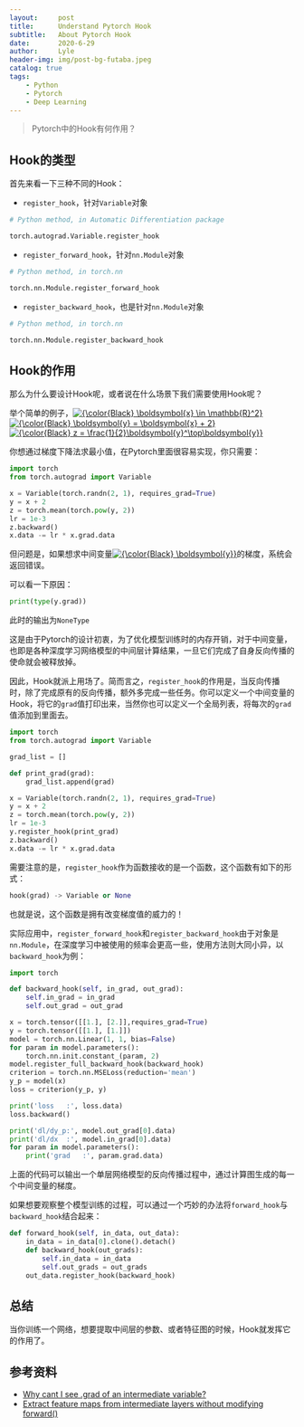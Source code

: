 ```yaml
---
layout:     post
title:      Understand Pytorch Hook
subtitle:   About Pytorch Hook
date:       2020-6-29
author:     Lyle
header-img: img/post-bg-futaba.jpeg
catalog: true
tags:
    - Python
    - Pytorch
    - Deep Learning
---
```


>Pytorch中的Hook有何作用？

## Hook的类型

首先来看一下三种不同的Hook：

- `register_hook`，针对`Variable`对象

```python
# Python method, in Automatic Differentiation package

torch.autograd.Variable.register_hook
```


- `register_forward_hook`，针对`nn.Module`对象

```python
# Python method, in torch.nn

torch.nn.Module.register_forward_hook
```


- `register_backward_hook`，也是针对`nn.Module`对象

```python
# Python method, in torch.nn

torch.nn.Module.register_backward_hook
```

## Hook的作用

那么为什么要设计Hook呢，或者说在什么场景下我们需要使用Hook呢？

<p>举个简单的例子，<a href="https://www.codecogs.com/eqnedit.php?latex=\inline&space;{\color{Black}&space;\boldsymbol{x}&space;\in&space;\mathbb{R}^2}" target="_blank"><img src="https://latex.codecogs.com/svg.latex?\inline&space;{\color{Black}&space;\boldsymbol{x}&space;\in&space;\mathbb{R}^2}" title="{\color{Black} \boldsymbol{x} \in \mathbb{R}^2}" /></a><a href="https://www.codecogs.com/eqnedit.php?latex=\inline&space;{\color{Black}&space;\boldsymbol{y}&space;=&space;\boldsymbol{x}&space;&plus;&space;2}" target="_blank"><img src="https://latex.codecogs.com/svg.latex?\inline&space;{\color{Black}&space;\boldsymbol{y}&space;=&space;\boldsymbol{x}&space;&plus;&space;2}" title="{\color{Black} \boldsymbol{y} = \boldsymbol{x} + 2}" /></a><a href="https://www.codecogs.com/eqnedit.php?latex=\inline&space;{\color{Black}&space;z&space;=&space;\frac{1}{2}\boldsymbol{y}^\top\boldsymbol{y}}" target="_blank"><img src="https://latex.codecogs.com/svg.latex?\inline&space;{\color{Black}&space;z&space;=&space;\frac{1}{2}\boldsymbol{y}^\top\boldsymbol{y}}" title="{\color{Black} z = \frac{1}{2}\boldsymbol{y}^\top\boldsymbol{y}}" /></a></p>

你想通过梯度下降法求最小值，在Pytorch里面很容易实现，你只需要：

```python
import torch
from torch.autograd import Variable

x = Variable(torch.randn(2, 1), requires_grad=True)
y = x + 2
z = torch.mean(torch.pow(y, 2))
lr = 1e-3
z.backward()
x.data -= lr * x.grad.data
```

<p>但问题是，如果想求中间变量<a href="https://www.codecogs.com/eqnedit.php?latex=\inline&space;{\color{Black}&space;\boldsymbol{y}}" target="_blank"><img src="https://latex.codecogs.com/svg.latex?\inline&space;{\color{Black}&space;\boldsymbol{y}}" title="{\color{Black} \boldsymbol{y}}" /></a>的梯度，系统会返回错误。</p>

可以看一下原因：

```python
print(type(y.grad))
```

此时的输出为`NoneType`

这是由于Pytorch的设计初衷，为了优化模型训练时的内存开销，对于中间变量，也即是各种深度学习网络模型的中间层计算结果，一旦它们完成了自身反向传播的使命就会被释放掉。

因此，Hook就派上用场了。简而言之，`register_hook`的作用是，当反向传播时，除了完成原有的反向传播，额外多完成一些任务。你可以定义一个中间变量的Hook，将它的`grad`值打印出来，当然你也可以定义一个全局列表，将每次的`grad`值添加到里面去。

```python
import torch
from torch.autograd import Variable

grad_list = []

def print_grad(grad):
    grad_list.append(grad)

x = Variable(torch.randn(2, 1), requires_grad=True)
y = x + 2
z = torch.mean(torch.pow(y, 2))
lr = 1e-3
y.register_hook(print_grad)
z.backward()
x.data -= lr * x.grad.data
```

需要注意的是，`register_hook`作为函数接收的是一个函数，这个函数有如下的形式：

```python
hook(grad) -> Variable or None
```

也就是说，这个函数是拥有改变梯度值的威力的！

实际应用中，`register_forward_hook`和`register_backward_hook`由于对象是`nn.Module`，在深度学习中被使用的频率会更高一些，使用方法则大同小异，以`backward_hook`为例：

```python
import torch

def backward_hook(self, in_grad, out_grad):
    self.in_grad = in_grad
    self.out_grad = out_grad

x = torch.tensor([[1.], [2.]],requires_grad=True)
y = torch.tensor([[1.], [1.]])
model = torch.nn.Linear(1, 1, bias=False)
for param in model.parameters():
    torch.nn.init.constant_(param, 2)
model.register_full_backward_hook(backward_hook)
criterion = torch.nn.MSELoss(reduction='mean')
y_p = model(x)
loss = criterion(y_p, y)

print('loss   :', loss.data)
loss.backward()

print('dl/dy_p:', model.out_grad[0].data)
print('dl/dx  :', model.in_grad[0].data)
for param in model.parameters():
    print('grad   :', param.grad.data)
```

上面的代码可以输出一个单层网络模型的反向传播过程中，通过计算图生成的每一个中间变量的梯度。

如果想要观察整个模型训练的过程，可以通过一个巧妙的办法将`forward_hook`与`backward_hook`结合起来：

```python
def forward_hook(self, in_data, out_data):
    in_data = in_data[0].clone().detach()
    def backward_hook(out_grads):
        self.in_data = in_data
        self.out_grads = out_grads
    out_data.register_hook(backward_hook)
```

## 总结

当你训练一个网络，想要提取中间层的参数、或者特征图的时候，Hook就发挥它的作用了。

## 参考资料

- [Why cant I see .grad of an intermediate variable?](https://discuss.pytorch.org/t/why-cant-i-see-grad-of-an-intermediate-variable/94)
- [Extract feature maps from intermediate layers without modifying forward()](https://discuss.pytorch.org/t/extract-feature-maps-from-intermediate-layers-without-modifying-forward/1390)

